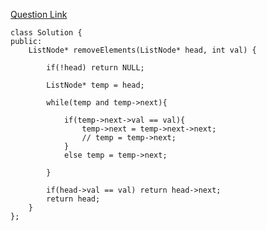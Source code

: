 [Question Link](https://leetcode.com/problems/remove-linked-list-elements/)

```
class Solution {
public:
    ListNode* removeElements(ListNode* head, int val) {

        if(!head) return NULL;

        ListNode* temp = head;

        while(temp and temp->next){

            if(temp->next->val == val){
                temp->next = temp->next->next;
                // temp = temp->next;
            }
            else temp = temp->next;

        }

        if(head->val == val) return head->next;
        return head;
    }
};
```
